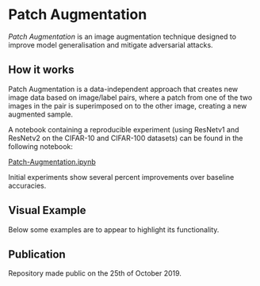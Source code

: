 # Patch Augmentation
*Patch Augmentation* is an image augmentation technique designed to improve model generalisation and mitigate adversarial attacks.

## How it works

Patch Augmentation is a data-independent approach that creates new image data based on image/label pairs, where a patch from one of the two images in the pair is superimposed on to the other image, creating a new augmented sample. 

A notebook containing a reproducible experiment (using ResNetv1 and ResNetv2 on the CIFAR-10 and CIFAR-100 datasets) can be found in the following notebook:

[Patch-Augmentation.ipynb](Patch-Augmentation.ipynb)

Initial experiments show several percent improvements over baseline accuracies.  

## Visual Example

Below some examples are to appear to highlight its functionality.

## Publication

Repository made public on the 25th of October 2019.
